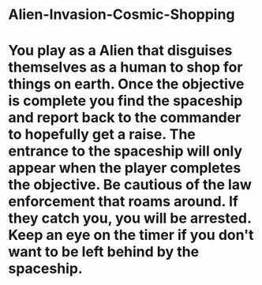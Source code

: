 # Alien-Invasion-Cosmic-Shopping
# You play as a Alien that disguises themselves as a human to shop for things on earth. Once the objective is complete you find the spaceship and report back to the commander to hopefully get a raise. The entrance to the spaceship will only appear when the player completes the objective. Be cautious of the law enforcement that roams around. If they catch you, you will be arrested. Keep an eye on the timer if you don't want to be left behind by the spaceship.
